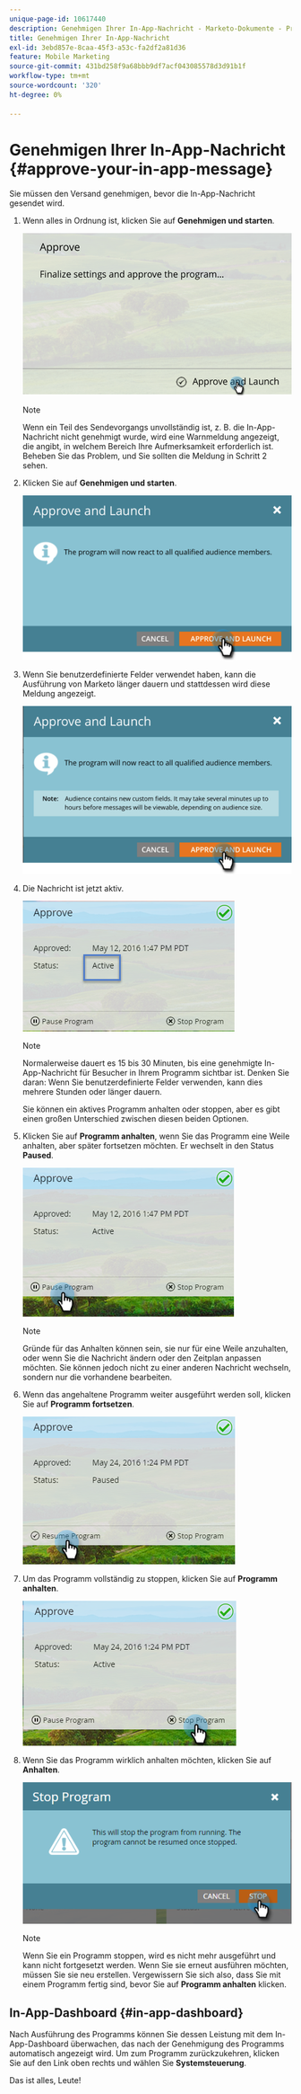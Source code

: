 ```yaml
---
unique-page-id: 10617440
description: Genehmigen Ihrer In-App-Nachricht - Marketo-Dokumente - Produktdokumentation
title: Genehmigen Ihrer In-App-Nachricht
exl-id: 3ebd857e-8caa-45f3-a53c-fa2df2a81d36
feature: Mobile Marketing
source-git-commit: 431bd258f9a68bbb9df7acf043085578d3d91b1f
workflow-type: tm+mt
source-wordcount: '320'
ht-degree: 0%

---
```


# Genehmigen Ihrer In-App-Nachricht {#approve-your-in-app-message}

Sie müssen den Versand genehmigen, bevor die In-App-Nachricht gesendet wird.

1. Wenn alles in Ordnung ist, klicken Sie auf **Genehmigen und starten**.

   ![](assets/pasted-image-at-2016-05-31-02-08-pm-281-29.png)

   >[!NOTE]
   >
   >Wenn ein Teil des Sendevorgangs unvollständig ist, z. B. die In-App-Nachricht nicht genehmigt wurde, wird eine Warnmeldung angezeigt, die angibt, in welchem Bereich Ihre Aufmerksamkeit erforderlich ist. Beheben Sie das Problem, und Sie sollten die Meldung in Schritt 2 sehen.

1. Klicken Sie auf **Genehmigen und starten**.

   ![](assets/pasted-image-at-2016-05-31-02-08-pm.png)

1. Wenn Sie benutzerdefinierte Felder verwendet haben, kann die Ausführung von Marketo länger dauern und stattdessen wird diese Meldung angezeigt.

   ![](assets/pasted-image-at-2016-05-31-02-09-pm.png)

1. Die Nachricht ist jetzt aktiv.

   ![](assets/image2016-5-12-13-3a49-3a5.png)

   >[!NOTE]
   >
   >Normalerweise dauert es 15 bis 30 Minuten, bis eine genehmigte In-App-Nachricht für Besucher in Ihrem Programm sichtbar ist. Denken Sie daran: Wenn Sie benutzerdefinierte Felder verwenden, kann dies mehrere Stunden oder länger dauern.

   Sie können ein aktives Programm anhalten oder stoppen, aber es gibt einen großen Unterschied zwischen diesen beiden Optionen.

1. Klicken Sie auf **Programm anhalten**, wenn Sie das Programm eine Weile anhalten, aber später fortsetzen möchten. Er wechselt in den Status **Paused**.

   ![](assets/image2016-5-12-13-3a50-3a26.png)

   >[!NOTE]
   >
   >Gründe für das Anhalten können sein, sie nur für eine Weile anzuhalten, oder wenn Sie die Nachricht ändern oder den Zeitplan anpassen möchten. Sie können jedoch nicht zu einer anderen Nachricht wechseln, sondern nur die vorhandene bearbeiten.

1. Wenn das angehaltene Programm weiter ausgeführt werden soll, klicken Sie auf **Programm fortsetzen**.

   ![](assets/image2016-5-24-13-3a26-3a43.png)

1. Um das Programm vollständig zu stoppen, klicken Sie auf **Programm anhalten**.

   ![](assets/image2016-5-24-13-3a29-3a35.png)

1. Wenn Sie das Programm wirklich anhalten möchten, klicken Sie auf **Anhalten**.

   ![](assets/image2016-5-24-13-3a31-3a22.png)

   >[!NOTE]
   >
   >Wenn Sie ein Programm stoppen, wird es nicht mehr ausgeführt und kann nicht fortgesetzt werden. Wenn Sie sie erneut ausführen möchten, müssen Sie sie neu erstellen. Vergewissern Sie sich also, dass Sie mit einem Programm fertig sind, bevor Sie auf **Programm anhalten** klicken.

## In-App-Dashboard {#in-app-dashboard}

Nach Ausführung des Programms können Sie dessen Leistung mit dem In-App-Dashboard überwachen, das nach der Genehmigung des Programms automatisch angezeigt wird. Um zum Programm zurückzukehren, klicken Sie auf den Link oben rechts und wählen Sie **Systemsteuerung**.

Das ist alles, Leute!
